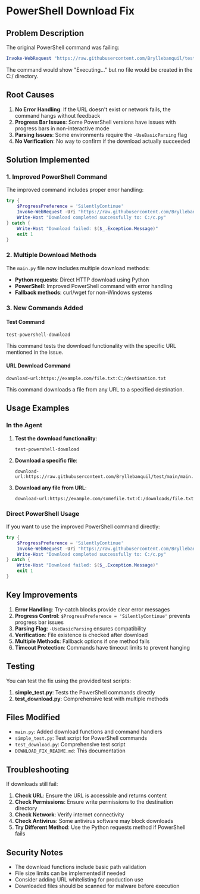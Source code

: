 # PowerShell Download Fix

## Problem Description

The original PowerShell command was failing:
```powershell
Invoke-WebRequest "https://raw.githubusercontent.com/Bryllebanquil/test/main/main.py" -OutFile "C:/c.py"
```

The command would show "Executing..." but no file would be created in the C:/ directory.

## Root Causes

1. **No Error Handling**: If the URL doesn't exist or network fails, the command hangs without feedback
2. **Progress Bar Issues**: Some PowerShell versions have issues with progress bars in non-interactive mode
3. **Parsing Issues**: Some environments require the `-UseBasicParsing` flag
4. **No Verification**: No way to confirm if the download actually succeeded

## Solution Implemented

### 1. Improved PowerShell Command

The improved command includes proper error handling:

```powershell
try {
    $ProgressPreference = 'SilentlyContinue'
    Invoke-WebRequest -Uri "https://raw.githubusercontent.com/Bryllebanquil/test/main/main.py" -OutFile "C:/c.py" -UseBasicParsing
    Write-Host "Download completed successfully to: C:/c.py"
} catch {
    Write-Host "Download failed: $($_.Exception.Message)"
    exit 1
}
```

### 2. Multiple Download Methods

The `main.py` file now includes multiple download methods:

- **Python requests**: Direct HTTP download using Python
- **PowerShell**: Improved PowerShell command with error handling
- **Fallback methods**: curl/wget for non-Windows systems

### 3. New Commands Added

#### Test Command
```
test-powershell-download
```
This command tests the download functionality with the specific URL mentioned in the issue.

#### URL Download Command
```
download-url:https://example.com/file.txt:C:/destination.txt
```
This command downloads a file from any URL to a specified destination.

## Usage Examples

### In the Agent

1. **Test the download functionality**:
   ```
   test-powershell-download
   ```

2. **Download a specific file**:
   ```
   download-url:https://raw.githubusercontent.com/Bryllebanquil/test/main/main.py:C:/c.py
   ```

3. **Download any file from URL**:
   ```
   download-url:https://example.com/somefile.txt:C:/downloads/file.txt
   ```

### Direct PowerShell Usage

If you want to use the improved PowerShell command directly:

```powershell
try {
    $ProgressPreference = 'SilentlyContinue'
    Invoke-WebRequest -Uri "https://raw.githubusercontent.com/Bryllebanquil/test/main/main.py" -OutFile "C:/c.py" -UseBasicParsing
    Write-Host "Download completed successfully to: C:/c.py"
} catch {
    Write-Host "Download failed: $($_.Exception.Message)"
    exit 1
}
```

## Key Improvements

1. **Error Handling**: Try-catch blocks provide clear error messages
2. **Progress Control**: `$ProgressPreference = 'SilentlyContinue'` prevents progress bar issues
3. **Parsing Flag**: `-UseBasicParsing` ensures compatibility
4. **Verification**: File existence is checked after download
5. **Multiple Methods**: Fallback options if one method fails
6. **Timeout Protection**: Commands have timeout limits to prevent hanging

## Testing

You can test the fix using the provided test scripts:

1. **simple_test.py**: Tests the PowerShell commands directly
2. **test_download.py**: Comprehensive test with multiple methods

## Files Modified

- `main.py`: Added download functions and command handlers
- `simple_test.py`: Test script for PowerShell commands
- `test_download.py`: Comprehensive test script
- `DOWNLOAD_FIX_README.md`: This documentation

## Troubleshooting

If downloads still fail:

1. **Check URL**: Ensure the URL is accessible and returns content
2. **Check Permissions**: Ensure write permissions to the destination directory
3. **Check Network**: Verify internet connectivity
4. **Check Antivirus**: Some antivirus software may block downloads
5. **Try Different Method**: Use the Python requests method if PowerShell fails

## Security Notes

- The download functions include basic path validation
- File size limits can be implemented if needed
- Consider adding URL whitelisting for production use
- Downloaded files should be scanned for malware before execution